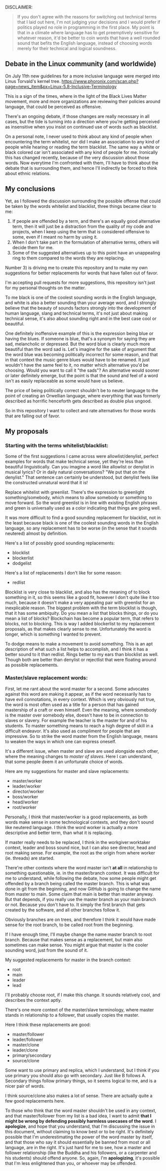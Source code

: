 DISCLAIMER:
> If you don't agree with the reasons for switching out technical terms that I laid out here,
> I'm not judging your decisions and I would prefer if politics played no role in programming in the first place.
> My point is that in a climate where language has to get preemptively sensitive for whatever reason,
> it'd be better to coin words that have a well rounded sound that befits the English language,
> instead of choosing words merely for their technical and logical soundness.

## Debate in the Linux community (and worldwide)
On July 11th new guidelines for a more inclusive language were merged into Linus Torvald's kernel tree.
https://www.phoronix.com/scan.php?page=news_item&px=Linux-5.8-Inclusive-Terminology

This is a sign of the times, where in the light of the Black Lives Matter movement, more and more organizations
are reviewing their policies around language, that could be perceived as offensive.

There's an ongoing debate, if those changes are really necessary in all cases, but the tide is turning into a
direction where you're getting perceived as insensitive when you insist on continued use of words such as blacklist.

On a personal note, I never used to think about any kind of people when encountering the term whitelist,
nor did I make an association to any kind of people while hearing or reading the term blacklist. The same way a white or
black colored car isn't associated with any kind of people for me. Ironically this has changed recently,
because of the very discussion about those words. Now everytime I'm confronted with them, I'll have to think
about the debate that is surrounding them, and hence I'll indirectly be forced to think about ethnic relations.

## My conclusions
Yet, as I followed the discussion surrounding the possible offense that could be taken by the words whitelist and blacklist,
three things became clear to me:

1) If people are offended by a term, and there's an equally good alternative term, then it will just be a distraction from the quality of my code and projects, when I keep using the term that is considered offensive to some, even if I meant no harm by using it.
2) When I don't take part in the formulation of alternative terms, others will decide them for me.
3) Some of the suggested alternatives up to this point have an unappealing ring to them compared to the words they are replacing.

Number 3) is driving me to create this repository and to make my own suggestions for better replacements for words that have fallen out of favor.

I'm accepting pull requests for more suggestions, this repository isn't just for my personal thoughts on the matter.

To me black is one of the coolest sounding words in the English language, and white is also a better sounding than your average word,
and I strongly believe that the beauty of sounds factors strongly into the development of human language, slang and technical terms,
it's not just about making technical sense, it's also about sounding right and in the best case cool or beautiful.

One definitely inoffensive example of this is the expression being blue or having the blues. If someone is blue, that's a synonym for saying they are sad, melancholic or depressed.
But the word blue is clearly much more beautiful than the word sad is. Let's imagine for the sake of argument that the word blue was becoming politically incorrect for some reason,
and that in that context the music genre blues would have to be renamed. It just wouldn't have the same feel to it, no matter which alternative you'd be choosing.
Would you want to call it "the sads"? An alternative would sooner or later definitely emerge, but the point is that the sound and feel of a word isn't as easily replaceable as some would have us believe.

The price of being politically correct shouldn't be to neuter language to the point of creating an Orwellian language, where everything that
was formerly described as horrific henceforth gets described as double plus ungood.

So in this repository I want to collect and rate alternatives for those words that are falling out of favor.

## My proposals

### Starting with the terms whitelist/blacklist:

Some of the first suggestions I came across were allowlist/denylist, perfect examples for words that make technical sense,
yet they're less than beautiful linguistically. Can you imagine a word like allowlist or denylist in musical lyrics?
Or in daily natural conversations?
"We put that on the denylist." That sentence can certainly be understood, but denylist feels like the constructed unnatural word that it is!

Replace whitelist with greenlist. There's the expression to greenlight something/somebody, which means to allow somebody
or something to move forward. So the word greenlist is in line with existing English phrases and green is universally used as a color indicating that things are going well.

It was more difficult to find a good sounding replacement for blacklist, not in the least because black is one of the coolest
sounding words in the English language, so any replacement has to be worse (in the sense that it sounds neutered) almost by definition.

Here's a list of possibly good sounding replacements:
- blocklist
- blockerlist
- dodgelist

Here's a list of replacements I don't like for some reason:
- redlist

Blocklist is very close to blacklist, and also has the meaning of to block something in it, so this seems like a good fit, however
I don't quite like it too much, because it doesn't make a very appealing pair with greenlist for an inexplicable reason.
The biggest problem with the term blocklist is though, that it has some ambiquity. Do you mean a list that blocks things, or do you
mean a list of blocks? Blockchain has become a popular term, that refers to blocks, not to blocking. This is way I added blockerlist
to my replacement proposals, as that makes clearly sense to me. Unfortunately the word is longer, which is something I wanted to prevent.

To dodge means to make a movement to avoid something. This is an apt description of what such a list helps to accomplish,
and I think it has a better sound to it than redlist. Rings better to my ears than blocklist as well.
Though both are better than denylist or rejectlist that were floating around as possible replacements.

### Master/slave replacement words:

First, let me rant about the word master for a second. Some advocates against this word are making it appear, as if the word necessarily has to have evil connotations, in every context. Which is very obviously not true, the word is most often used as a title for a person that has gained mastership of a craft or even himself. Even the meaning, where somebody is the master over somebody else, doesn't have to be in connection to slaves or slavery. For example the teacher is the master for and of his students. To master something means to reach a high degree of skill in a difficult endeavor. It's also used as compliment for people that are impressive. So to strike the word master from the English language, means to weaken the ways in which one can express oneself.

It's a different issue, when master and slave are used alongside each other, where the meaning changes to *master of slaves*. Here I can understand, that some people deem it an unfortunate choice of words.

Here are my suggestions for master and slave replacements:
 - master/worker
 - leader/worker
 - director/worker
 - boss/worker
 - head/worker
 - root/worker

Personally, I think that master/worker is a good replacements, as both words make sense in some technological contexts, and they don't sound like neutered language. I think the word worker is actually a more descriptive and better term, than what it is replacing.

If master really needs to be replaced, I think in the workgiver:worktaker context, leader and boss sound nice, but I can also see director, head and root making sense. For example, the root as the origin from where worker (ie. threads) are started.

There're other contexts where the word master isn't **at all** in relationship to something questionable, ie. in the master/branch context. It was difficult for me to understand, while following the debate, how some people might get offended by a branch being called the master branch. This is what was done in git from the beginning, and now GitHub is going to change the name from master to main. Some claim that main is better than master anyway. But that depends, if you really use the master branch as your main branch or not. Because you don't have to. It simply the first branch that gets created by the software, and all other branches follow it.

Obviously branches are on trees, and therefore I think it would have made sense for the root branch, to be called root from the beginning.

If I have enough time, I'll maybe change the name master branch to root branch. Because that makes sense as a replacement, but main also sometimes can make sense. You might argue that master is the cooler sounding word, just from the sound of it.

My suggested replacements for master in the branch context:
 - root
 - main
 - leader
 - lead

I'll probably choose root, if I make this change. It sounds relatively cool, and describes the context aptly.

There's one more context of the master/slave terminology, where master stands in relationship to a follower, that usually copies the master.

Here I think these replacements are good:
 - master/follower
 - leader/follower
 - master/clone
 - leader/clone
 - primary/secondary
 - source/clone

Some want to use primary and replica, which I understand, but I think if you use primary you should also go with secondary. Just like B follows A. Secondary things follow primary things, so it seems logical to me, and is a nicer pair of words.

I think source/clone also makes a lot of sense. There are actually quite a few good replacements here.

To those who think that the word master shouldn't be used in any context, and that master/follower from my list is a bad idea, I want to admit **that I might be wrong by defending possibly harmless usecases of the word**. I **apologize**, and hope that you understand, that I'm discussing the issue in this document, without claiming to know best or to be right. It's definitely possible that I'm underestimating the power of the word master by itself, and that those who say it should essentially be banned from most or all language, are in the right. It's just hard for me to see, how a master and follower relationship (like the Buddha and his followers, or a carpenter and his students) should offend anyone. So, again, I'm **apologizing**, it's possible that I'm less enlightened than you, or whoever may be offended.

